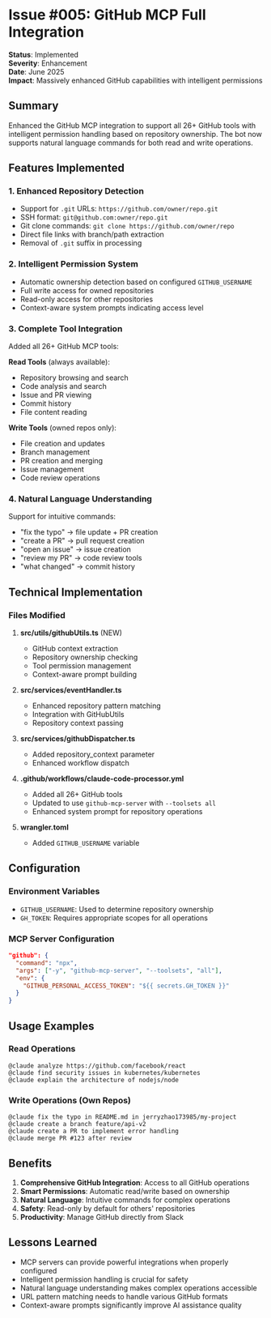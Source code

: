 # Issue #005: GitHub MCP Full Integration

**Status**: Implemented  
**Severity**: Enhancement  
**Date**: June 2025  
**Impact**: Massively enhanced GitHub capabilities with intelligent permissions

## Summary

Enhanced the GitHub MCP integration to support all 26+ GitHub tools with intelligent permission handling based on repository ownership. The bot now supports natural language commands for both read and write operations.

## Features Implemented

### 1. Enhanced Repository Detection
- Support for `.git` URLs: `https://github.com/owner/repo.git`
- SSH format: `git@github.com:owner/repo.git`
- Git clone commands: `git clone https://github.com/owner/repo`
- Direct file links with branch/path extraction
- Removal of `.git` suffix in processing

### 2. Intelligent Permission System
- Automatic ownership detection based on configured `GITHUB_USERNAME`
- Full write access for owned repositories
- Read-only access for other repositories
- Context-aware system prompts indicating access level

### 3. Complete Tool Integration
Added all 26+ GitHub MCP tools:

**Read Tools** (always available):
- Repository browsing and search
- Code analysis and search
- Issue and PR viewing
- Commit history
- File content reading

**Write Tools** (owned repos only):
- File creation and updates
- Branch management
- PR creation and merging
- Issue management
- Code review operations

### 4. Natural Language Understanding
Support for intuitive commands:
- "fix the typo" → file update + PR creation
- "create a PR" → pull request creation
- "open an issue" → issue creation
- "review my PR" → code review tools
- "what changed" → commit history

## Technical Implementation

### Files Modified

1. **src/utils/githubUtils.ts** (NEW)
   - GitHub context extraction
   - Repository ownership checking
   - Tool permission management
   - Context-aware prompt building

2. **src/services/eventHandler.ts**
   - Enhanced repository pattern matching
   - Integration with GitHubUtils
   - Repository context passing

3. **src/services/githubDispatcher.ts**
   - Added repository_context parameter
   - Enhanced workflow dispatch

4. **.github/workflows/claude-code-processor.yml**
   - Added all 26+ GitHub tools
   - Updated to use `github-mcp-server` with `--toolsets all`
   - Enhanced system prompt for repository operations

5. **wrangler.toml**
   - Added `GITHUB_USERNAME` variable

## Configuration

### Environment Variables
- `GITHUB_USERNAME`: Used to determine repository ownership
- `GH_TOKEN`: Requires appropriate scopes for all operations

### MCP Server Configuration
```json
"github": {
  "command": "npx",
  "args": ["-y", "github-mcp-server", "--toolsets", "all"],
  "env": {
    "GITHUB_PERSONAL_ACCESS_TOKEN": "${{ secrets.GH_TOKEN }}"
  }
}
```

## Usage Examples

### Read Operations
```
@claude analyze https://github.com/facebook/react
@claude find security issues in kubernetes/kubernetes
@claude explain the architecture of nodejs/node
```

### Write Operations (Own Repos)
```
@claude fix the typo in README.md in jerryzhao173985/my-project
@claude create a branch feature/api-v2
@claude create a PR to implement error handling
@claude merge PR #123 after review
```

## Benefits

1. **Comprehensive GitHub Integration**: Access to all GitHub operations
2. **Smart Permissions**: Automatic read/write based on ownership
3. **Natural Language**: Intuitive commands for complex operations
4. **Safety**: Read-only by default for others' repositories
5. **Productivity**: Manage GitHub directly from Slack

## Lessons Learned

- MCP servers can provide powerful integrations when properly configured
- Intelligent permission handling is crucial for safety
- Natural language understanding makes complex operations accessible
- URL pattern matching needs to handle various GitHub formats
- Context-aware prompts significantly improve AI assistance quality